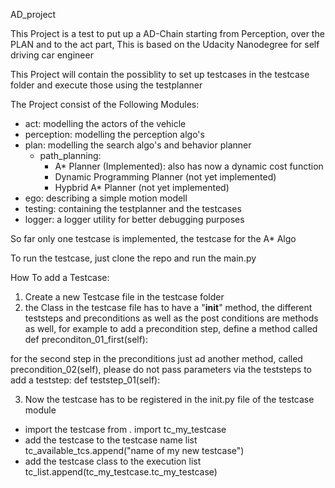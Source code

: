 AD_project

This Project is a test to put up a AD-Chain starting from Perception, over the PLAN and to the act part,
This is based on the Udacity Nanodegree for self driving car engineer

This Project will contain the possiblity to set up testcases in the testcase folder and execute those using the testplanner

The Project consist of the Following Modules:

  - act: modelling the actors of the vehicle
  - perception: modelling the perception algo's 
  - plan: modelling the search algo's and behavior planner
    - path_planning:
      - A* Planner (Implemented):
        also has now a dynamic cost function 
      - Dynamic Programming Planner (not yet implemented)
      - Hypbrid A* Planner (not yet implemented)
  - ego: describing a simple motion modell
  - testing: containing the testplanner and the testcases
  - logger: a logger utility for better debugging purposes
  
So far only one testcase is implemented, the testcase for the A* Algo

To run the testcase, just clone the repo and run the main.py

How To add a Testcase:

1. Create a new Testcase file in the testcase folder
2. the Class in the testcase file has to have a "__init__" method, 
the different teststeps and preconditions as well as the post conditions are methods as well, for example to add a precondition step,
define a method called
  def preconditon_01_first(self):
  
for the second step in the preconditions just ad another method, called precondition_02(self), please do not pass parameters via the teststeps
to add a teststep:
  def teststep_01(self):
  
3. Now the testcase has to be registered in the init.py file of the testcase module
  - import the testcase
    from . import tc_my_testcase
  - add the testcase to the testcase name list
    tc_available_tcs.append("name of my new testcase")
  - add the testcase class to the execution list
    tc_list.append(tc_my_testcase.tc_my_testcase)

